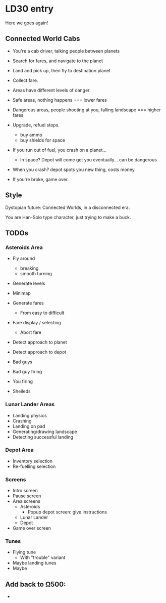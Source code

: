 # LD30 entry

Here we goes again!

## Connected World Cabs

- You're a cab driver, talking people between planets
- Search for fares, and navigate to the planet
- Land and pick up, then fly to destination planet
- Collect fare.

- Areas have different levels of danger
- Safe areas, nothing happens === lower fares
- Dangerous areas, people shooting at you, falling landscape === higher fares

- Upgrade, refuel stops.
	- buy ammo
	- buy shields for space

- If you run out of fuel, you crash on a planet... 
	- In space? Depot will come get you eventually... can be dangerous
- When you crash? depot spots you new thing, costs money. 

- If you're broke, game over.


## Style

Dystopian future: Connected Worlds, in a disconnected era.

You are Han-Solo type character, just trying to make a buck. 


## TODOs

### Asteroids Area

* Fly around
	* breaking
	* smooth turning
* Generate levels
* Minimap
* Generate fares
	* From easy to difficult
* Fare display / selecting
	* Abort fare
* Detect approach to planet
* Detect approach to depot

* Bad guys
* Bad guy firing
* You firing
* Sheileds

### Lunar Lander Areas

* Landing physics
* Crashing
* Landing on pad
* Generating/drawing landscape
* Detecting successful landing

### Depot Area

* Inventory selection
* Re-fuelling selection

### Screens

* Intro screen
* Pause screen
* Area screens
	* Asteroids
		* Popup depot screen: give instructions
	* Lunar Lander
	* Depot
* Game over screen

### Tunes

* Flying tune
	* With "trouble" variant
* Maybe landing tunes
* Maybe 

## Add back to Ω500:

*

